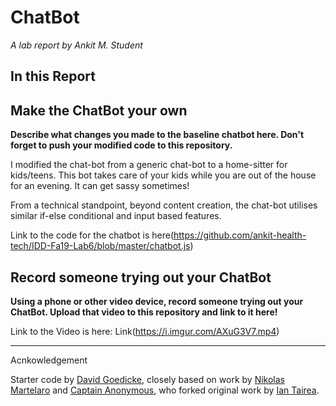 # ChatBot

*A lab report by Ankit M. Student*

## In this Report

## Make the ChatBot your own

**Describe what changes you made to the baseline chatbot here. Don't forget to push your modified code to this repository.**

I modified the chat-bot from a generic chat-bot to a home-sitter for kids/teens. This bot takes care of your kids while you are out of the house for an evening. It can get sassy sometimes!

From a technical standpoint, beyond content creation, the chat-bot utilises similar if-else conditional and input based features.

Link to the code for the chatbot is here(https://github.com/ankit-health-tech/IDD-Fa19-Lab6/blob/master/chatbot.js)


## Record someone trying out your ChatBot

**Using a phone or other video device, record someone trying out your ChatBot. Upload that video to this repository and link to it here!**

Link to the Video is here: Link(https://i.imgur.com/AXuG3V7.mp4)

---
Acnkowledgement

Starter code by [David Goedicke](mailto:da.goedicke@gmail.com), closely based on work by [Nikolas Martelaro](mailto:nmartelaro@gmail.com) and [Captain Anonymous](https://codepen.io/anon/pen/PEVYXz), who forked original work by [Ian Tairea](https://codepen.io/mrtairea/pen/yJapwv).
